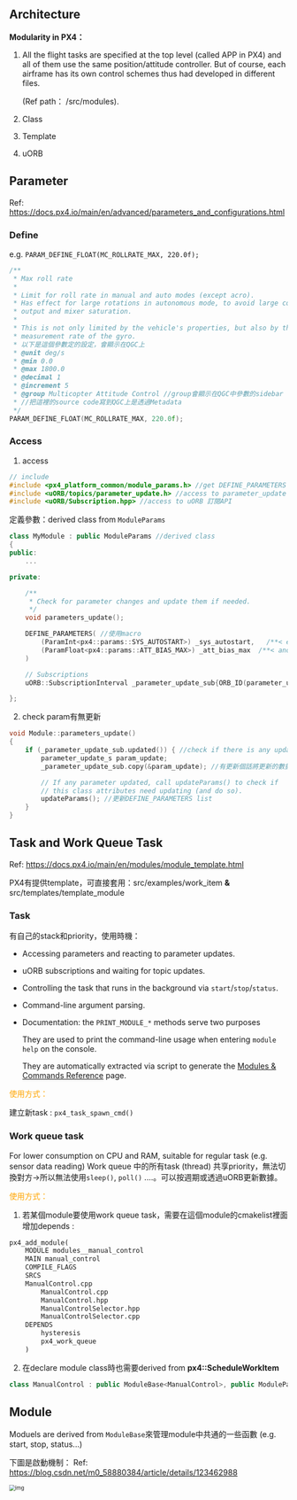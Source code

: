 ## Architecture

**Modularity in PX4：**

1. All the flight tasks are specified at the top level (called APP in PX4) and all of them use the same position/attitude controller. But of course, each airframe has its own control schemes thus had developed in different files.

   (Ref path： /src/modules).

2. Class

3. Template

4. uORB

## Parameter

Ref: https://docs.px4.io/main/en/advanced/parameters_and_configurations.html

### Define

e.g. `PARAM_DEFINE_FLOAT(MC_ROLLRATE_MAX, 220.0f);`

```c++
/**
 * Max roll rate
 *
 * Limit for roll rate in manual and auto modes (except acro).
 * Has effect for large rotations in autonomous mode, to avoid large control
 * output and mixer saturation.
 *
 * This is not only limited by the vehicle's properties, but also by the maximum
 * measurement rate of the gyro.
 * 以下是這個參數定的設定，會顯示在QGC上
 * @unit deg/s
 * @min 0.0
 * @max 1800.0
 * @decimal 1
 * @increment 5
 * @group Multicopter Attitude Control //group會顯示在QGC中參數的sidebar
 * //把這裡的source code寫到QGC上是透過Metadata
 */
PARAM_DEFINE_FLOAT(MC_ROLLRATE_MAX, 220.0f);
```

### Access

1. access

```c++
// include
#include <px4_platform_common/module_params.h> //get DEFINE_PARAMETERS macro
#include <uORB/topics/parameter_update.h> //access to parameter_update
#include <uORB/Subscription.hpp> //access to uORB 訂閱API
```

定義參數：derived class from `ModuleParams`

```c++
class MyModule : public ModuleParams //derived class
{
public:
	...

private:

	/**
	 * Check for parameter changes and update them if needed.
	 */
	void parameters_update();

	DEFINE_PARAMETERS( //使用macro
		(ParamInt<px4::params::SYS_AUTOSTART>) _sys_autostart,   /**< example parameter */
		(ParamFloat<px4::params::ATT_BIAS_MAX>) _att_bias_max  /**< another parameter */
	)

	// Subscriptions
	uORB::SubscriptionInterval _parameter_update_sub{ORB_ID(parameter_update), 1_s};

};

```

2. check param有無更新

```c++
void Module::parameters_update()
{
	if (_parameter_update_sub.updated()) { //check if there is any update to param_update 
		parameter_update_s param_update;
		_parameter_update_sub.copy(&param_update); //有更新個話將更新的數據copy到param_update

		// If any parameter updated, call updateParams() to check if
		// this class attributes need updating (and do so).
		updateParams(); //更新DEFINE_PARAMETERS list
	}
}
```

## Task and Work Queue Task

Ref: https://docs.px4.io/main/en/modules/module_template.html

PX4有提供template，可直接套用：src/examples/work_item **&** src/templates/template_module 

### Task

有自己的stack和priority，使用時機：

- Accessing parameters and reacting to parameter updates.

- uORB subscriptions and waiting for topic updates.

- Controlling the task that runs in the background via `start`/`stop`/`status`.

- Command-line argument parsing.

- Documentation: the `PRINT_MODULE_*` methods serve two purposes

  They are used to print the command-line usage when entering `module help` on the console.

  They are automatically extracted via script to generate the [Modules & Commands Reference](https://docs.px4.io/main/en/modules/modules_main.html) page.

<font color='orange'>使用方式：</font>

建立新task : `px4_task_spawn_cmd()`

### Work queue task 

For lower consumption on CPU and RAM, suitable for regular task (e.g. sensor data reading)
Work queue 中的所有task (thread) 共享priority，無法切換對方->所以無法使用`sleep()`, `poll()` ....。可以按週期或透過uORB更新數據。

<font color='orange'> 使用方式：</font>

1. 若某個module要使用work queue task，需要在這個module的cmakelist裡面增加depends :

```txt
px4_add_module(
	MODULE modules__manual_control
	MAIN manual_control
	COMPILE_FLAGS
	SRCS
	ManualControl.cpp
		ManualControl.cpp
		ManualControl.hpp
		ManualControlSelector.hpp
		ManualControlSelector.cpp
	DEPENDS
		hysteresis
		px4_work_queue 
	)
```

2. 在declare module class時也需要derived from **px4::ScheduleWorkItem**

```c++
class ManualControl : public ModuleBase<ManualControl>, public ModuleParams, public px4::ScheduledWorkItem
```

## Module

Moduels are derived from `ModuleBase`來管理module中共通的一些函數 (e.g. start, stop, status...)

下圖是啟動機制：
Ref: https://blog.csdn.net/m0_58880384/article/details/123462988

<img src="https://img-blog.csdnimg.cn/7905cb8e66cd47089ba2360a8750082d.png?x-oss-process=image/watermark,type_d3F5LXplbmhlaQ,shadow_50,text_Q1NETiBAbTBfNTg4ODAzODQ=,size_14,color_FFFFFF,t_70,g_se,x_16" alt="img" style="zoom:67%;" />





